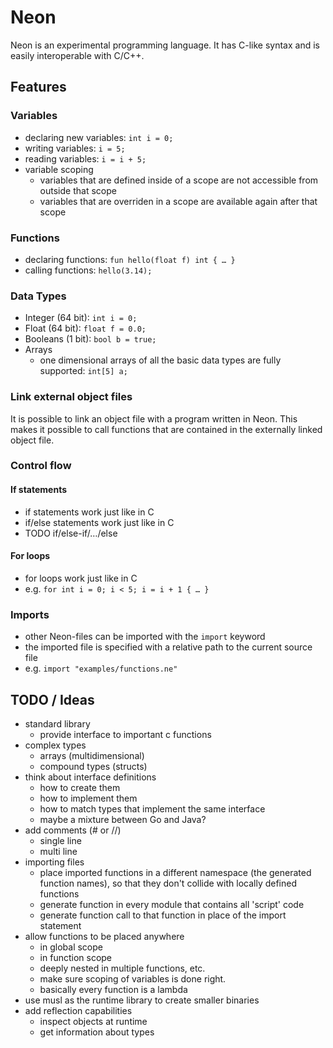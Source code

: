 # Neon

Neon is an experimental programming language.
It has C-like syntax and is easily interoperable with C/C++.

## Features

### Variables

-   declaring new variables: `int i = 0;`
-   writing variables: `i = 5;`
-   reading variables: `i = i + 5;`
-   variable scoping
    -   variables that are defined inside of a scope are not accessible from outside that scope
    -   variables that are overriden in a scope are available again after that scope

### Functions

-   declaring functions: `fun hello(float f) int { … }`
-   calling functions: `hello(3.14);`

### Data Types

-   Integer (64 bit): `int i = 0;`
-   Float (64 bit): `float f = 0.0;`
-   Booleans (1 bit): `bool b = true;`
-   Arrays
    -   one dimensional arrays of all the basic data types are fully supported: `int[5] a;`

### Link external object files

It is possible to link an object file with a program written in Neon.
This makes it possible to call functions that are contained in the externally linked object file.

### Control flow

#### If statements

-   if statements work just like in C
-   if/else statements work just like in C
-   TODO if/else-if/…/else

#### For loops

-   for loops work just like in C
-   e.g. `for int i = 0; i < 5; i = i + 1 { … }`

### Imports

-   other Neon-files can be imported with the `import` keyword
-   the imported file is specified with a relative path to the current source file
-   e.g. `import "examples/functions.ne"`

## TODO / Ideas

-   standard library
    -   provide interface to important c functions
-   complex types
    -   arrays (multidimensional)
    -   compound types (structs)
-   think about interface definitions
    -   how to create them
    -   how to implement them
    -   how to match types that implement the same interface
    -   maybe a mixture between Go and Java?
-   add comments (# or //)
    -   single line
    -   multi line
-   importing files
    -   place imported functions in a different namespace (the generated function names), so that they don't collide with locally defined functions
    -   generate function in every module that contains all 'script' code
    -   generate function call to that function in place of the import statement
-   allow functions to be placed anywhere
    -   in global scope
    -   in function scope
    -   deeply nested in multiple functions, etc.
    -   make sure scoping of variables is done right.
    -   basically every function is a lambda
-   use musl as the runtime library to create smaller binaries
-   add reflection capabilities
    -   inspect objects at runtime
    -   get information about types
